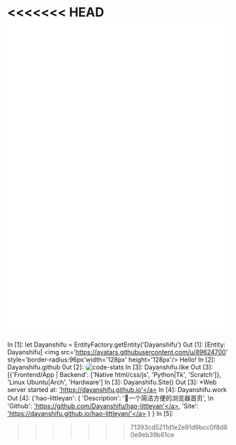 <<<<<<< HEAD
<a href="#">
         <img src="1.svg" width="100%" height="700px" alt="诶……刷新试试？"/>
</a>
=======
In [1]: let Dayanshifu = EntityFactory.getEntity('Dayanshifu')
0ut [1]: [Entity: Dayanshifu] 
          <img src='https://avatars.githubusercontent.com/u/89624700'   style='border-radius:96px'width='128px' height='128px'/>
          Hello! 
In [2]: Dayanshifu.github
0ut [2]: 
        <img src='https://stats.deeptrain.net/user/Dayanshifu?t=20230906' width='550px' height='180px' style='border-radius:16px' alt='code-stats'></img>
In [3]: Dayanshifu.like
Out [3]: [{'Frontend/App | Backend': 
            ['Native html/css/js', 'Python|Tk', 'Scratch']}, 
          'Linux Ubuntu|Arch', 'Hardware'] 
In [3]: Dayanshifu.Site()
Out [3]: *Web server started at: <a href='https://dayanshifu.github.io'>'https://dayanshifu.github.io'</a>
In [4]: Dayanshifu.work
Out [4]: {'hao-littleyan': {
            'Description': '👏一个简洁方便的浏览器首页', \n\
            'Github': <a href='https://github.com/Dayanshifu/hao-littleyan'>'https://github.com/Dayanshifu/hao-littleyan'</a>, 
            'Site': <a href='https://dayanshifu.github.io/hao-littleyan/'>'https://dayanshifu.github.io/hao-littleyan/'</a>
            }
          }
In [5]:
>>>>>>> 71393cd5211d1e2e91d9bcc0f8d80e9eb39b61ce
